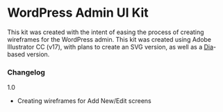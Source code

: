 WordPress Admin UI Kit
======================

This kit was created with the intent of easing the process of creating
wireframes for the WordPress admin. This kit was created using Adobe Illustrator
CC (v17), with plans to create an SVG version, as well as a [Dia][1]-based
version.

[1]: <https://wiki.gnome.org/action/show/Apps/Dia?action=show&redirect=Dia>



### Changelog

1.0

-   Creating wireframes for Add New/Edit screens
